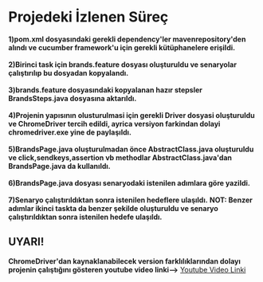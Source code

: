 # Projedeki İzlenen Süreç
**1)pom.xml dosyasındaki gerekli dependency'ler mavenrepository'den alındı ve cucumber framework'u için gerekli kütüphanelere erişildi.** <br/><br/>
**2)Birinci task için brands.feature dosyası oluşturuldu ve senaryolar çalıştırılıp bu dosyadan kopyalandı.** <br/><br/>
**3)brands.feature dosyasındaki kopyalanan hazır stepsler BrandsSteps.java dosyasına aktarıldı.** <br/><br/>
**4)Projenin yapısının olusturulmasi için gerekli Driver dosyasi oluşturuldu ve ChromeDriver tercih edildi, ayrica versiyon farkindan dolayi chromedriver.exe yine de paylaşıldı.** <br/><br/>
**5)BrandsPage.java oluşturulmadan önce AbstractClass.java oluşturuldu ve click,sendkeys,assertion vb methodlar AbstractClass.java'dan BrandsPage.java da  kullanıldı.** <br/><br/>
**6)BrandsPage.java dosyası senaryodaki istenilen adımlara göre yazildi.**<br/><br/>
**7)Senaryo çalıştırıldıktan sonra istenilen hedeflere ulaşıldı.**
**NOT: Benzer adımlar ikinci taskta da benzer şekilde oluşturuldu ve senaryo çalıştırıldıktan sonra istenilen hedefe ulaşıldı.**

## UYARI!
**ChromeDriver'dan kaynaklanabilecek version farklılıklarından dolayı projenin çalıştığını gösteren youtube video linki-->** [Youtube Video Linki]()  <br/><br/>
